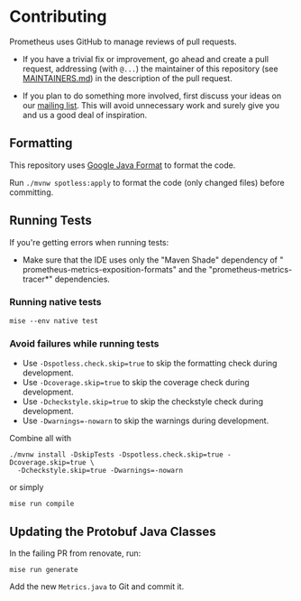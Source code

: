# Contributing

Prometheus uses GitHub to manage reviews of pull requests.

- If you have a trivial fix or improvement, go ahead and create a pull request,
  addressing (with `@...`) the maintainer of this repository (see
  [MAINTAINERS.md](MAINTAINERS.md)) in the
  description of the pull request.

- If you plan to do something more involved, first discuss your ideas
  on our [mailing list](https://groups.google.com/forum/?fromgroups#!forum/prometheus-developers).
  This will avoid unnecessary work and surely give you and us a good deal
  of inspiration.

## Formatting

This repository uses [Google Java Format](https://github.com/google/google-java-format) to format
the code.

Run `./mvnw spotless:apply` to format the code (only changed files) before committing.

## Running Tests

If you're getting errors when running tests:

- Make sure that the IDE uses only the "Maven Shade" dependency of "
  prometheus-metrics-exposition-formats" and the "prometheus-metrics-tracer\*" dependencies.

### Running native tests

```shell
mise --env native test
```

### Avoid failures while running tests

- Use `-Dspotless.check.skip=true` to skip the formatting check during development.
- Use `-Dcoverage.skip=true` to skip the coverage check during development.
- Use `-Dcheckstyle.skip=true` to skip the checkstyle check during development.
- Use `-Dwarnings=-nowarn` to skip the warnings during development.

Combine all with

```shell
./mvnw install -DskipTests -Dspotless.check.skip=true -Dcoverage.skip=true \
  -Dcheckstyle.skip=true -Dwarnings=-nowarn
```

or simply

```shell
mise run compile
```

## Updating the Protobuf Java Classes

In the failing PR from renovate, run:

```shell
mise run generate
```

Add the new `Metrics.java` to Git and commit it.
